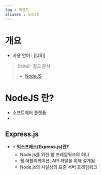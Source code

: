```yaml
---
tag : 백엔드
aliases : 노드JS
---
```

# 개요
- 사용 언어 : [[JS]]

>[!cite]- 참고 문서 
> - [NodeJS](https://hanamon.kr/nodejs-%EA%B0%9C%EB%85%90-%EC%9D%B4%ED%95%B4%ED%95%98%EA%B8%B0/)



# NodeJS 란?
- 소프트웨어 플랫폼
- 
## Express.js
- ⚡️ **익스프레스(Express.js)란?**
	- Node.js를 위한 웹 프레임워크의 하나
	- 웹 애플리케이션, API 개발을 위해 설계됨
	- Node.js의 사실상의 표준 서버 프레임워크
